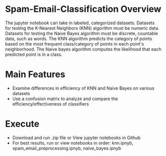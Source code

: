 # Spam-Email-Classification Overview

 The jupyter notebook can take in labeled, categorized datasets. Datasets for testing the K-Nearest Neighbors (KNN) algorithm must be numeric data. Datasets for testing the Naive Bayes algorithm must be discrete, countable data, such as words. The KNN algorithm predicts the category of points based on the most frequent class/category of points in each point's neighborhood. The Naive bayes algorithm computes the likelihood that each predicted point is in a class.


# Main Features

- Examine differences in efficiency of KNN and Naive Bayes on various datasets
- Use a confusion matrix to analyze and compare the efficiency/effectiveness of classifiers


# Execute

- Download and run .zip file or View jupyter notebooks in Github
- For best results, run or view notebooks in order: knn.ipnyb, spam_email_preprocessing.ipnyb, naive_bayes.ipnyb
